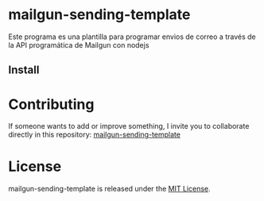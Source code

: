 # mailgun-sending-template

Este programa es una plantilla para programar envios de correo a través de la API programática de Mailgun con nodejs
## Install


# Contributing
If someone wants to add or improve something, I invite you to collaborate directly in this repository: [mailgun-sending-template](https://github.com/davc93/mailgun-sending-template)

# License
mailgun-sending-template is released under the [MIT License](https://opensource.org/licenses/MIT).